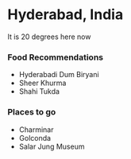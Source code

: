 # Hyderabad, India
It is 20 degrees here now


### Food Recommendations
- Hyderabadi Dum Biryani
- Sheer Khurma
- Shahi Tukda



### Places to go
- Charminar
- Golconda
- Salar Jung Museum
